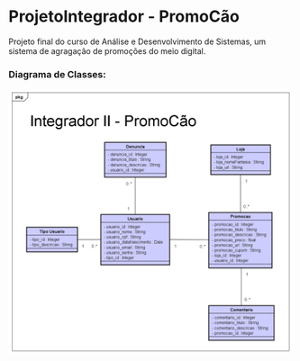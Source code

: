 # ProjetoIntegrador - PromoCão
Projeto final do curso de Análise e Desenvolvimento de Sistemas, um sistema de agragação de promoções do meio digital.

### Diagrama de Classes:
<a><img src="images/diagramaClasses-promocao-integrador.png"></a>